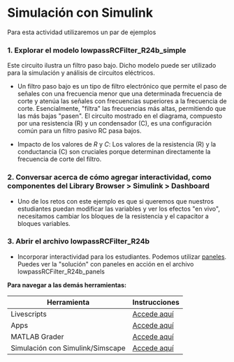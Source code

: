 # Simulación con Simulink

Para esta actividad utilizaremos un par de ejemplos

### 1. Explorar el modelo lowpassRCFilter_R24b_simple 
Este circuito ilustra un filtro paso bajo. Dicho modelo puede ser utilizado para la simulación y análisis de circuitos eléctricos. 

- Un filtro paso bajo es un tipo de filtro electrónico que permite el paso de señales con una frecuencia menor que una determinada frecuencia de corte y atenúa las señales con frecuencias superiores a la frecuencia de corte. Esencialmente, "filtra" las frecuencias más altas, permitiendo que las más bajas "pasen". El circuito mostrado en el diagrama, compuesto por una resistencia (R) y un condensador (C), es una configuración común para un filtro pasivo RC pasa bajos.

- Impacto de los valores de *R* y *C*: Los valores de la resistencia (R) y la conductancia (C) son cruciales porque determinan directamente la frecuencia de corte del filtro. 

### 2. Conversar acerca de cómo agregar interactividad, como componentes del Library Browser > Simulink > Dashboard

- Uno de los retos con este ejemplo es que si queremos que nuestros estudiantes puedan modificar las variables y ver los efectos "en vivo", necesitamos cambiar los bloques de la resistencia y el capacitor a bloques variables.

### 3. Abrir el archivo lowpassRCFilter_R24b

- Incorporar interactividad para los estudiantes. Podemos utilizar [paneles](https://la.mathworks.com/help/simulink/ug/getting-started-with-panels.html). Puedes ver la "solución" con paneles en acción en el archivo lowpassRCFilter_R24b_panels





**Para navegar a las demás herramientas:**

| **Herramienta**                      | **Instrucciones** |
|----------------------------------|-------------|
| Livescripts                      | [Accede aquí](https://github.com/gabyarellano/MaterialesTallerEducadores/tree/master/LiveScripts) | |
| Apps                             | [Accede aquí](https://github.com/gabyarellano/MaterialesTallerEducadores/tree/master/Apps)|
| MATLAB Grader                    | [Accede aquí](https://github.com/gabyarellano/MaterialesTallerEducadores/tree/master/MATLAB%20Grader)|
| Simulación con Simulink/Simscape | [Accede aquí](https://github.com/gabyarellano/MaterialesTallerEducadores/tree/master/Simulacion) |
